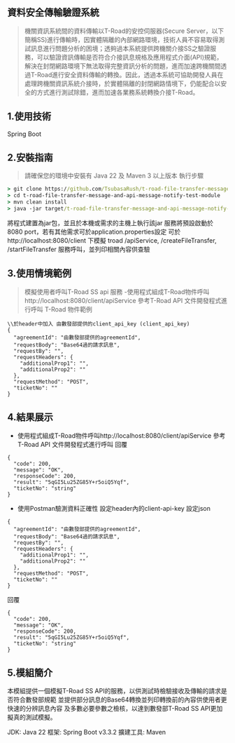 ## 資料安全傳輸驗證系統
>機關資訊系統間的資料傳輸以T-Road的安控伺服器(Secure Server，以下簡稱SS)進行傳輸時，因實體隔離的內部網路環境，技術人員不容易取得測試訊息進行問題分析的困境；透夠過本系統提供跨機關介接SS之驗證服務，可以驗證資訊傳輸是否符合介接訊息規格及應用程式介面(API)規範，解決在封閉網路環境下無法取得完整資訊分析的問題，進而加速跨機關間透過T-Road進行安全資料傳輸的轉換。因此，透過本系統可協助開發人員在處理跨機關資訊系統介接時，於實體隔離的封閉網路情境下，仍能配合以安全的方式進行測試除錯，進而加速各業務系統轉換介接T-Road。

## 1.使用技術
Spring Boot

## 2.安裝指南
> 請確保您的環境中安裝有 Java 22 及 Maven 3 以上版本
執行步驟
```bat
> git clone https://github.com/TsubasaRush/t-road-file-transfer-message-and-api-message-notify-test-module.git
> cd t-road-file-transfer-message-and-api-message-notify-test-module
> mvn clean install
> java -jar target/t-road-file-transfer-message-and-api-message-notify-test-module-0.0.1-SNAPSHOT.jar
```
將程式建置為jar包，並且於本機或需求的主機上執行該jar
服務將預設啟動於8080 port，若有其他需求可於application.properties設定
可於http://localhost:8080/client 下模擬
troad /apiService, /createFileTransfer, /startFileTransfer
服務呼叫，並列印相關內容供查驗
## 3.使用情境範例
>模擬使用者呼叫T-Road SS api 服務
-使用程式組成T-Road物件呼叫http://localhost:8080/client/apiService
參考T-Road API 文件開發程式進行呼叫
T-Road 物件範例
```plaintext
\\於header中加入 由數發部提供的client_api_key (client_api_key)
{
  "agreementId": "由數發部提供的agreementId",
  "requestBody": "Base64過的請求訊息",
  "requestBy": "",
  "requestHeaders": {
    "additionalProp1": "",
    "additionalProp2": ""
  },
  "requestMethod": "POST",
  "ticketNo": ""
}
```

## 4.結果展示
- 使用程式組成T-Road物件呼叫http://localhost:8080/client/apiService
參考T-Road API 文件開發程式進行呼叫
回覆
```plaintext
{
  "code": 200,
  "message": "OK",
  "responseCode": 200,
  "result": "5qGI5Lu25ZG85Y+r5oiQ5Yqf",
  "ticketNo": "string"
}

```
- 使用Postman驗測資料正確性
設定header內的client-api-key
設定json
```plaintext
{
  "agreementId": "由數發部提供的agreementId",
  "requestBody": "Base64過的請求訊息",
  "requestBy": "",
  "requestHeaders": {
    "additionalProp1": "",
    "additionalProp2": ""
  },
  "requestMethod": "POST",
  "ticketNo": ""
}
```
回覆
```plaintext
{
  "code": 200,
  "message": "OK",
  "responseCode": 200,
  "result": "5qGI5Lu25ZG85Y+r5oiQ5Yqf",
  "ticketNo": "string"
}

```

## 5.模組簡介
本模組提供一個模擬T-Road SS API的服務，以供測試時檢驗接收及傳輸的請求是否符合數發部規範
並提供部分訊息的Base64轉換並列印轉換前的內容供使用者更快速的分辨訊息內容
及多數必要參數之檢核，以達到數發部T-Road SS API更加擬真的測試模擬。

JDK: Java 22
框架: Spring Boot v3.3.2
擴建工具: Maven
